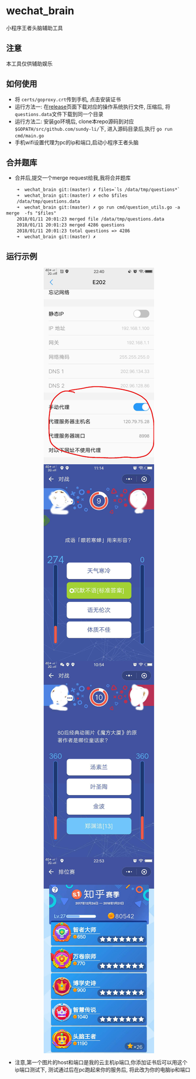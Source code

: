 # wechat_brain
小程序王者头脑辅助工具


## 注意
本工具仅供辅助娱乐

## 如何使用
	
- 将 `certs/goproxy.crt`传到手机, 点击安装证书
- 运行方法一: 在[release](https://github.com/sundy-li/wechat_brain/releases)页面下载对应的操作系统执行文件, 压缩后, 将`questions.data`文件下载到同一个目录
- 运行方法二: 安装go环境后, clone本repo源码到对应`$GOPATH/src/github.com/sundy-li/`下, 进入源码目录后,执行 `go run cmd/main.go`
- 手机wifi设置代理为pc的ip和端口,启动小程序王者头脑

## 合并题库

- 合并后,提交一个merge request给我,我将合并题库
```
	➜  wechat_brain git:(master) ✗ files=`ls /data/tmp/questions*`
	➜  wechat_brain git:(master) ✗ echo $files
	/data/tmp/questions.data
	➜  wechat_brain git:(master) ✗ go run cmd/question_utils.go -a merge  -fs "$files"
	2018/01/11 20:01:23 merged file /data/tmp/questions.data
	2018/01/11 20:01:23 merged 4286 questions
	2018/01/11 20:01:23 total questions => 4286
	➜  wechat_brain git:(master) ✗

```

## 运行示例

<div align="center">    
 <img src="./docs/3.jpeg" width = "300" alt="配置代理" align=center />
 <img src="./docs/2.jpg" width = "300" alt="自动提示标准答案" align=center />
 <img src="./docs/1.jpg" width = "300" alt="自动估算最可能的答案" align=center />
 <img src="./docs/4.jpeg" width = "300" alt="自动提示标准答案" align=center />
</div>

- 注意,第一个图片的host和端口是我的云主机ip端口,你添加证书后可以用这个ip端口测试下, 测试通过后在pc跑起来你的服务后, 将此改为你的电脑ip和端口